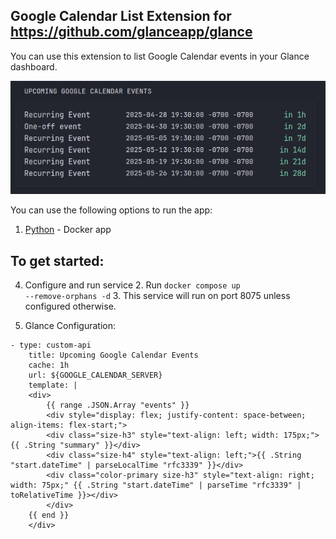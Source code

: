 ## Google Calendar List Extension for https://github.com/glanceapp/glance

You can use this extension to list Google Calendar events in your Glance dashboard.

![demo](./demo.png)

You can use the following options to run the app:
1. [Python](./Python) - Docker app

## To get started:

4. Configure and run service 
        2. Run <code>docker compose up --remove-orphans -d</code>
        3. This service will run on port 8075 unless configured otherwise.


5. Glance Configuration:  
```
- type: custom-api
    title: Upcoming Google Calendar Events
    cache: 1h
    url: ${GOOGLE_CALENDAR_SERVER}
    template: |
    <div>
        {{ range .JSON.Array "events" }}
        <div style="display: flex; justify-content: space-between; align-items: flex-start;">
        <div class="size-h3" style="text-align: left; width: 175px;">{{ .String "summary" }}</div>
        <div class="size-h4" style="text-align: left;">{{ .String "start.dateTime" | parseLocalTime "rfc3339" }}</div>
        <div class="color-primary size-h3" style="text-align: right; width: 75px;" {{ .String "start.dateTime" | parseTime "rfc3339" | toRelativeTime }}></div>
        </div>
    {{ end }}
    </div>
```
